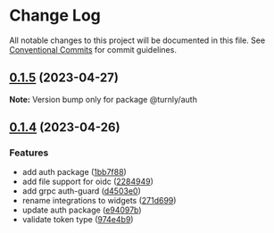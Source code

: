# Change Log

All notable changes to this project will be documented in this file.
See [Conventional Commits](https://conventionalcommits.org) for commit guidelines.

## [0.1.5](https://github.com/turnly/turnly/compare/v0.1.4...v0.1.5) (2023-04-27)

**Note:** Version bump only for package @turnly/auth





## [0.1.4](https://github.com/turnly/turnly/compare/v0.1.3...v0.1.4) (2023-04-26)


### Features

* add auth package ([1bb7f88](https://github.com/turnly/turnly/commit/1bb7f88443a2ce4e0bae9cc64f6a7c73aba251e4))
* add file support for oidc ([2284949](https://github.com/turnly/turnly/commit/2284949892ae4325eb07f7d28bcf6b74e08397b3))
* add grpc auth-guard ([d4503e0](https://github.com/turnly/turnly/commit/d4503e01259dfb4bbc053dd10c1a8a9b51cf9a30))
* rename integrations to widgets ([271d699](https://github.com/turnly/turnly/commit/271d6998a9105bcbba46060eb6b55f17e2aebed3))
* update auth package ([e94097b](https://github.com/turnly/turnly/commit/e94097b79ec34c2b07067024b5672ded59d4f60f))
* validate token type ([974e4b9](https://github.com/turnly/turnly/commit/974e4b96b4dd261793c16a4bafe35781e18f0f34))
